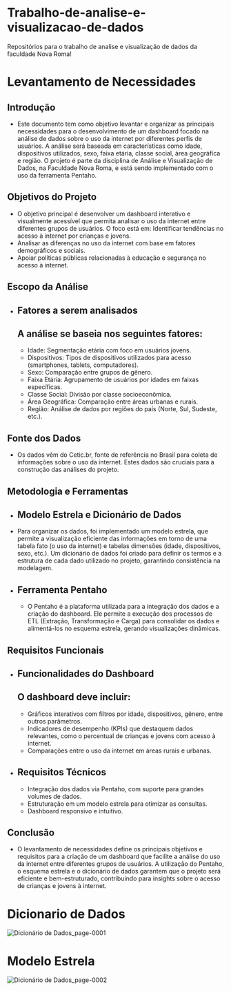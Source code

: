# Trabalho-de-analise-e-visualizacao-de-dados
Repositórios para o trabalho de analise e visualização de dados da faculdade Nova Roma!

# Levantamento de Necessidades
## Introdução
- Este documento tem como objetivo levantar e organizar as principais necessidades para o desenvolvimento de um dashboard focado na análise de dados sobre o uso da internet por diferentes perfis de usuários. A análise será baseada em características como idade, dispositivos utilizados, sexo, faixa etária, classe social, área geográfica e região. O projeto é parte da disciplina de Análise e Visualização de Dados, na Faculdade Nova Roma, e está sendo implementado com o uso da ferramenta Pentaho.

## Objetivos do Projeto
- O objetivo principal é desenvolver um dashboard interativo e visualmente acessível que permita analisar o uso da internet entre diferentes grupos de usuários. O foco está em:
Identificar tendências no acesso à internet por crianças e jovens.
- Analisar as diferenças no uso da internet com base em fatores demográficos e sociais.
- Apoiar políticas públicas relacionadas à educação e segurança no acesso à internet.
  
## Escopo da Análise
- ## Fatores a serem analisados
  ## A análise se baseia nos seguintes fatores:

  - Idade: Segmentação etária com foco em usuários jovens.
  - Dispositivos: Tipos de dispositivos utilizados para acesso (smartphones, tablets, computadores).
  - Sexo: Comparação entre grupos de gênero.
  - Faixa Etária: Agrupamento de usuários por idades em faixas específicas.
  - Classe Social: Divisão por classe socioeconômica.
  - Área Geográfica: Comparação entre áreas urbanas e rurais.
  - Região: Análise de dados por regiões do país (Norte, Sul, Sudeste, etc.).
    
## Fonte dos Dados
- Os dados vêm do Cetic.br, fonte de referência no Brasil para coleta de informações sobre o uso da internet. Estes dados são cruciais para a construção das análises do projeto.

## Metodologia e Ferramentas
- ## Modelo Estrela e Dicionário de Dados
- Para organizar os dados, foi implementado um modelo estrela, que permite a visualização eficiente das informações em torno de uma tabela fato (o uso da internet) e tabelas dimensões (idade, dispositivos, sexo, etc.). Um dicionário de dados foi criado para definir os termos e a estrutura de cada dado utilizado no projeto, garantindo consistência na modelagem.

- ## Ferramenta Pentaho
  - O Pentaho é a plataforma utilizada para a integração dos dados e a criação do dashboard. Ele permite a execução dos processos de ETL (Extração, Transformação e Carga) para consolidar os dados e alimentá-los no esquema estrela, gerando visualizações dinâmicas.

## Requisitos Funcionais
- ## Funcionalidades do Dashboard
  ## O dashboard deve incluir:

  - Gráficos interativos com filtros por idade, dispositivos, gênero, entre outros parâmetros.
  - Indicadores de desempenho (KPIs) que destaquem dados relevantes, como o percentual de crianças e jovens com acesso à internet.
  - Comparações entre o uso da internet em áreas rurais e urbanas.
    
- ## Requisitos Técnicos
  - Integração dos dados via Pentaho, com suporte para grandes volumes de dados.
  - Estruturação em um modelo estrela para otimizar as consultas.
  - Dashboard responsivo e intuitivo.

## Conclusão
- O levantamento de necessidades define os principais objetivos e requisitos para a criação de um dashboard que facilite a análise do uso da internet entre diferentes grupos de usuários. A utilização do Pentaho, o esquema estrela e o dicionário de dados garantem que o projeto será eficiente e bem-estruturado, contribuindo para insights sobre o acesso de crianças e jovens à internet.

# Dicionario de Dados

![Dicionário de Dados_page-0001](https://github.com/user-attachments/assets/71fc9d6b-014d-47c8-8587-780b64f22313)

# Modelo Estrela

![Dicionário de Dados_page-0002](https://github.com/user-attachments/assets/38b70e40-bb9f-494a-b97c-32864582e8b8)
